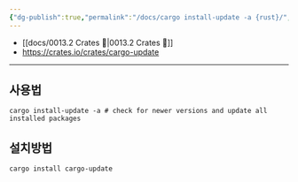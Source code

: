 ```yaml
---
{"dg-publish":true,"permalink":"/docs/cargo install-update -a {rust}/","title":"cargo-update, auto updator {rust}"}
---
```


- [[docs/0013.2 Crates 🦀\|0013.2 Crates 🦀]]
- <https://crates.io/crates/cargo-update>
___

## 사용법

```
cargo install-update -a # check for newer versions and update all installed packages
```

## 설치방법

```
cargo install cargo-update
```
